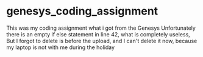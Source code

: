 # genesys_coding_assignment

This was my coding assignment what i got from the Genesys
Unfortunately there is an empty if else statement in line 42, what is completely useless,
But I forgot to delete is before the upload, and I can't delete it now, because my laptop is not with me during the holiday
